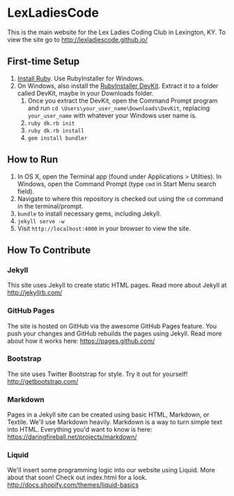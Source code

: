 # LexLadiesCode

This is the main website for the Lex Ladies Coding Club in Lexington, KY. To view the site go to http://lexladiescode.github.io/

## First-time Setup

1. [Install Ruby](https://www.ruby-lang.org/en/installation/). Use RubyInstaller for Windows.
1. On Windows, also install the [RubyInstaller DevKit](http://rubyinstaller.org/downloads/). Extract it to a folder called DevKit, maybe in your Downloads folder.
    1. Once you extract the DevKit, open the Command Prompt program and run `cd \Users\your_user_name\Downloads\DevKit`, replacing `your_user_name` with whatever your Windows user name is.
    1. `ruby dk.rb init`
    1. `ruby dk.rb install`
    1. `gem install bundler`

## How to Run

1. In OS X, open the Terminal app (found under Applications > Utilties). In Windows, open the Command Prompt (type `cmd` in Start Menu search field).
1. Navigate to where this repository is checked out using the `cd` command in the terminal/prompt. 
1. `bundle` to install necessary gems, including Jekyll.
1. `jekyll serve -w`
1. Visit `http://localhost:4000` in your browser to view the site.

## How To Contribute

### Jekyll

This site uses Jekyll to create static HTML pages. Read more about Jekyll at http://jekyllrb.com/

### GitHub Pages

The site is hosted on GitHub via the awesome GitHub Pages feature. You push your changes and GitHub rebuilds the pages using Jekyll. Read more about how it works here: https://pages.github.com/

### Bootstrap

The site uses Twitter Bootstrap for style. Try it out for yourself! http://getbootstrap.com/

### Markdown

Pages in a Jekyll site can be created using basic HTML, Markdown, or Textile. We'll use Markdown heavily. Markdown is a way to turn simple text into HTML. Everything you'd want to know is here: https://daringfireball.net/projects/markdown/

### Liquid

We'll insert some programming logic into our website using Liquid. More about that soon! Check out index.html for a look. http://docs.shopify.com/themes/liquid-basics
